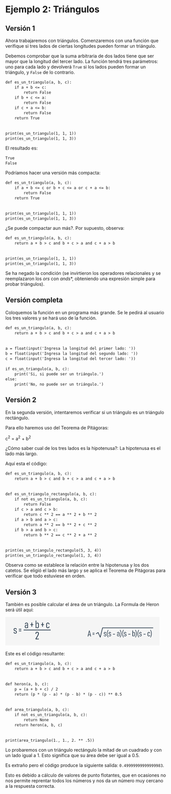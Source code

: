 # Ejemplo 2: Triángulos

## Versión 1

Ahora trabajaremos con triángulos. Comenzaremos con una función que verifique si tres lados de ciertas longitudes pueden formar un triángulo.

Debemos comprobar que la suma arbitraria de dos lados tiene que ser mayor que la longitud del tercer lado. La función tendrá tres parámetros: uno para cada lado y devolverá `True` si los lados pueden formar un triángulo, y `False` de lo contrario.

```
def es_un_triangulo(a, b, c):
    if a + b <= c:
        return False
    if b + c <= a:
        return False
    if c + a <= b:
        return False
    return True


print(es_un_triangulo(1, 1, 1))
print(es_un_triangulo(1, 1, 3))
```

El resultado es:
```
True
False
```

Podríamos hacer una versión más compacta:

```
def es_un_triangulo(a, b, c):
    if a + b <= c or b + c <= a or c + a <= b:
        return False
    return True


print(es_un_triangulo(1, 1, 1))
print(es_un_triangulo(1, 1, 3))
```

¿Se puede compactar aun más?. Por supuesto, observa:

```
def es_un_triangulo(a, b, c):
    return a + b > c and b + c > a and c + a > b


print(es_un_triangulo(1, 1, 1))
print(es_un_triangulo(1, 1, 3))
```

Se ha negado la condición (se invirtieron los operadores relacionales y se reemplazaron los *ors* con *ands**, obteniendo una expresión simple para probar triángulos).

## Versión completa

Coloquemos la función en un programa más grande. Se le pedirá al usuario los tres valores y se hará uso de la función.

```
def es_un_triangulo(a, b, c):
    return a + b > c and b + c > a and c + a > b


a = float(input('Ingresa la longitud del primer lado: '))
b = float(input('Ingresa la longitud del segundo lado: '))
c = float(input('Ingresa la longitud del tercer lado: '))

if es_un_triangulo(a, b, c):
    print('Si, si puede ser un triángulo.')
else:
    print('No, no puede ser un triángulo.')
```

## Versión 2

En la segunda versión, intentaremos verificar si un triángulo es un triángulo rectángulo.

Para ello haremos uso del Teorema de Pitágoras:

c<sup>2</sup> = a<sup>2</sup> + b<sup>2</sup>

¿Cómo saber cual de los tres lados es la hipotenusa?: La hipotenusa es el lado más largo.

Aquí esta el código:

```
def es_un_triangulo(a, b, c):
    return a + b > c and b + c > a and c + a > b


def es_un_triangulo_rectangulo(a, b, c):
    if not es_un_triangulo(a, b, c):
        return False
    if c > a and c > b:
        return c ** 2 == a ** 2 + b ** 2
    if a > b and a > c:
        return a ** 2 == b ** 2 + c ** 2
    if b > a and b > c:
        return b ** 2 == c ** 2 + a ** 2


print(es_un_triangulo_rectangulo(5, 3, 4))
print(es_un_triangulo_rectangulo(1, 3, 4))
```

Observa como se establece la relación entre la hipotenusa y los dos catetos. Se eligió el lado más largo y se aplica el Teorema de Pitágoras para verificar que todo estuviese en orden.

## Versión 3

También es posible calcular el área de un triángulo. La Formula de Heron será útil aquí:

![heron](img/heron.png)

Este es el código resultante:

```
def es_un_triangulo(a, b, c):
    return a + b > c and b + c > a and c + a > b


def heron(a, b, c):
    p = (a + b + c) / 2
    return (p * (p - a) * (p - b) * (p - c)) ** 0.5


def area_triangulo(a, b, c):
    if not es_un_triangulo(a, b, c):
        return None
    return heron(a, b, c)


print(area_triangulo(1., 1., 2. ** .5))
```

Lo probaremos con un triángulo rectángulo la mitad de un cuadrado y con un lado igual a 1. Esto significa que su área debe ser igual a 0.5.

Es extraño pero el código produce la siguiente salida: `0.49999999999999983`.

Esto es debido a cálculo de valores de punto flotantes, que en ocasiones no nos permite reprentar todos los números y nos da un número muy cercano a la respuesta correcta.

